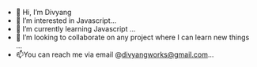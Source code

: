 - 👋 Hi, I’m Divyang
- 👀 I’m interested in Javascript...
- 🌱 I’m currently learning Javascript ...
- 💞️ I’m looking to collaborate on any project where I can learn new things ...
- 📫You can reach me via email  @divyangworks@gmail.com...

<!---
Divyang-27/Divyang-27 is a ✨ special ✨ repository because its `README.md` (this file) appears on your GitHub profile.
You can click the Preview link to take a look at your changes.
--->
